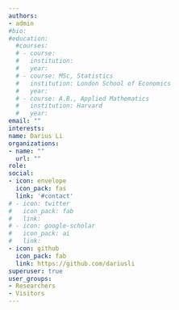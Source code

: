 ```yaml
---
authors:
- admin
#bio: 
#education: 
  #courses:
  # - course: 
  #   institution: 
  #   year: 
  # - course: MSc, Statistics
  #   institution: London School of Economics
  #   year: 
  # - course: A.B., Applied Mathematics
  #   institution: Harvard
  #   year: 
email: ""
interests:
name: Darius Li
organizations:
- name: ""
  url: ""
role: 
social:
- icon: envelope
  icon_pack: fas
  link: '#contact'
# - icon: twitter
#   icon_pack: fab
#   link: 
# - icon: google-scholar
#   icon_pack: ai
#   link: 
- icon: github
  icon_pack: fab
  link: https://github.com/dariusli
superuser: true
user_groups:
- Researchers
- Visitors
---
```



